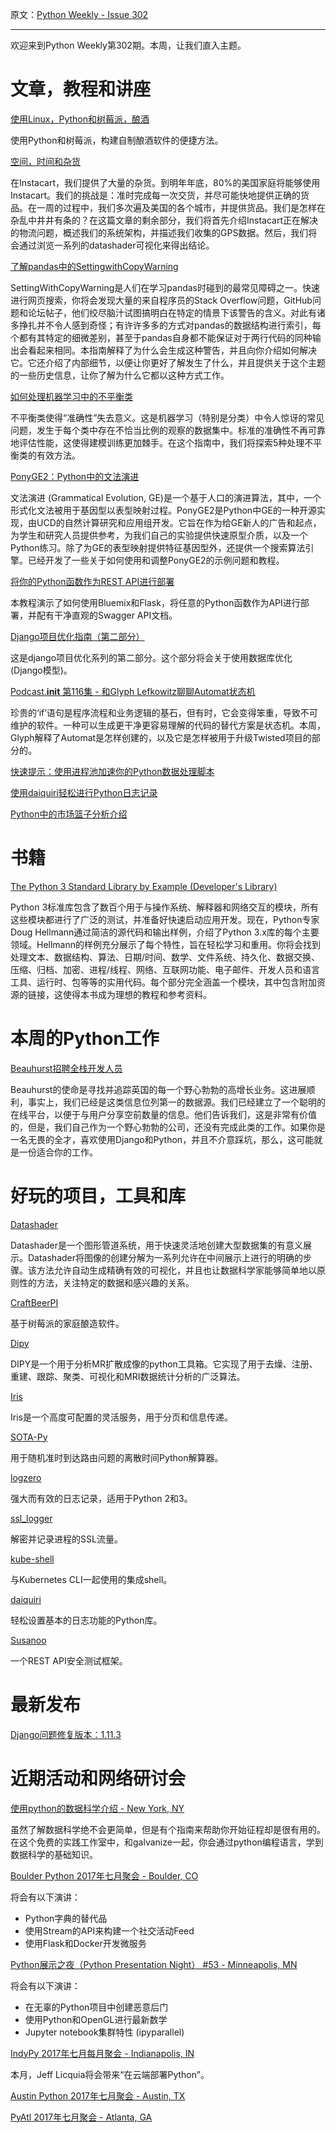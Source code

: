 原文：[Python Weekly - Issue 302](http://eepurl.com/cU-W3r)

---

欢迎来到Python Weekly第302期。本周，让我们直入主题。
 

# 文章，教程和讲座  
  
[使用Linux，Python和树莓派，酿酒](https://opensource.com/article/17/7/brewing-beer-python-and-raspberry-pi)  

使用Python和树莓派，构建自制酿酒软件的便捷方法。
  
[空间，时间和杂货](https://tech.instacart.com/space-time-and-groceries-a315925acf3a)

在Instacart，我们提供了大量的杂货。到明年年底，80%的美国家庭将能够使用Instacart。我们的挑战是：准时完成每一次交货，并尽可能快地提供正确的货品。在一周的过程中，我们多次遍及美国的各个城市，并提供货品。我们是怎样在杂乱中井井有条的？在这篇文章的剩余部分，我们将首先介绍Instacart正在解决的物流问题，概述我们的系统架构，并描述我们收集的GPS数据。然后，我们将会通过浏览一系列的datashader可视化来得出结论。
  
[了解pandas中的SettingwithCopyWarning](https://www.dataquest.io/blog/settingwithcopywarning/) 

SettingWithCopyWarning是人们在学习pandas时碰到的最常见障碍之一。快速进行网页搜索，你将会发现大量的来自程序员的Stack Overflow问题，GitHub问题和论坛帖子，他们绞尽脑汁试图搞明白在特定的情景下该警告的含义。对此有诸多挣扎并不令人感到奇怪；有许许多多的方式对pandas的数据结构进行索引，每个都有其特定的细微差别，甚至于pandas自身都不能保证对于两行代码的同种输出会看起来相同。本指南解释了为什么会生成这种警告，并且向你介绍如何解决它。它还介绍了内部细节，以便让你更好了解发生了什么，并且提供关于这个主题的一些历史信息，让你了解为什么它都以这种方式工作。
  
[如何处理机器学习中的不平衡类](https://elitedatascience.com/imbalanced-classes) 

不平衡类使得“准确性”失去意义。这是机器学习（特别是分类）中令人惊讶的常见问题，发生于每个类中存在不恰当比例的观察的数据集中。标准的准确性不再可靠地评估性能，这使得建模训练更加棘手。在这个指南中，我们将探索5种处理不平衡类的有效方法。
  
[PonyGE2：Python中的文法演进](https://arxiv.org/pdf/1703.08535.pdf)  

文法演进 (Grammatical Evolution, GE)是一个基于人口的演进算法，其中，一个形式化文法被用于基因型以表型映射过程。PonyGE2是Python中GE的一种开源实现，由UCD的自然计算研究和应用组开发。它旨在作为给GE新人的广告和起点，为学生和研究人员提供参考，为我们自己的实验提供快速原型介质，以及一个Python练习。除了为GE的表型映射提供特征基因型外，还提供一个搜索算法引擎。已经开发了一些关于如何使用和调整PonyGE2的示例问题和教程。
  
[将你的Python函数作为REST API进行部署](https://datascience.ibm.com/blog/deploy-your-python-functions-as-a-rest-api/)

本教程演示了如何使用Bluemix和Flask，将任意的Python函数作为API进行部署，并配有干净直观的Swagger API文档。
  
[Django项目优化指南（第二部分）](http://dizballanze.com/django-project-optimization-part-2/)

这是django项目优化系列的第二部分。这个部分将会关于使用数据库优化 (Django模型)。
  
[Podcast.__init__ 第116集 - 和Glyph Lefkowitz聊聊Automat状态机](https://www.podcastinit.com/automat-state-machines-with-glyph-lefkowitz-episode-116/)

珍贵的‘if’语句是程序流程和业务逻辑的基石，但有时，它会变得笨重，导致不可维护的软件。一种可以生成更干净更容易理解的代码的替代方案是状态机。本周，Glyph解释了Automat是怎样创建的，以及它是怎样被用于升级Twisted项目的部分的。

[快速提示：使用进程池加速你的Python数据处理脚本](https://medium.com/@ageitgey/quick-tip-speed-up-your-python-data-processing-scripts-with-process-pools-cf275350163a)  
  
[使用daiquiri轻松进行Python日志记录](https://julien.danjou.info/blog/python-logging-easy-with-daiquiri)  
  
[Python中的市场篮子分析介绍](http://pbpython.com/market-basket-analysis.html)  
  
  
# 书籍  
  
[The Python 3 Standard Library by Example (Developer's Library)](http://amzn.to/2sO8egU) 

Python 3标准库包含了数百个用于与操作系统、解释器和网络交互的模块，所有这些模块都进行了广泛的测试，并准备好快速启动应用开发。现在，Python专家Doug Hellmann通过简洁的源代码和输出样例，介绍了Python 3.x库的每个主要领域。Hellmann的样例充分展示了每个特性，旨在轻松学习和重用。你将会找到处理文本、数据结构、算法、日期/时间、数学、文件系统、持久化、数据交换、压缩、归档、加密、进程/线程、网络、互联网功能、电子邮件、开发人员和语言工具、运行时、包等等的实用代码。每个部分完全涵盖一个模块，其中包含附加资源的链接，这使得本书成为理想的教程和参考资料。
  
  
# 本周的Python工作  
  
[Beauhurst招聘全栈开发人员](http://jobs.pythonweekly.com/jobs/full-stack-developer-5/)

Beauhurst的使命是寻找并追踪英国的每一个野心勃勃的高增长业务。这进展顺利，事实上，我们已经是这类信息位列第一的数据源。我们已经建立了一个聪明的在线平台，以便于与用户分享空前数量的信息。他们告诉我们，这是非常有价值的，但是，我们自己作为一个野心勃勃的公司，还没有完成此类的工作。如果你是一名无畏的全才，喜欢使用Django和Python，并且不介意踩坑，那么，这可能就是一份适合你的工作。
  
  
# 好玩的项目，工具和库  
  
[Datashader](https://github.com/bokeh/datashader)  

Datashader是一个图形管道系统，用于快速灵活地创建大型数据集的有意义展示。Datashader将图像的创建分解为一系列允许在中间展示上进行的明确的步骤。该方法允许自动生成精确有效的可视化，并且也让数据科学家能够简单地以原则性的方法，关注特定的数据和感兴趣的关系。

[CraftBeerPI](https://github.com/manuel83/craftbeerpi)   

基于树莓派的家庭酿造软件。
  
[Dipy](https://github.com/nipy/dipy)  

DIPY是一个用于分析MR扩散成像的python工具箱。它实现了用于去燥、注册、重建、跟踪、聚类、可视化和MRI数据统计分析的广泛算法。
  
[Iris](https://github.com/linkedin/iris)   

Iris是一个高度可配置的灵活服务，用于分页和信息传递。
  
[SOTA-Py](https://github.com/mehrdadn/SOTA-Py)  

用于随机准时到达路由问题的离散时间Python解算器。
  
[logzero](https://github.com/metachris/logzero)   

强大而有效的日志记录，适用于Python 2和3。
  
[ssl_logger](https://github.com/google/ssl_logger)  

解密并记录进程的SSL流量。
  
[kube-shell](https://github.com/cloudnativelabs/kube-shell)  

与Kubernetes CLI一起使用的集成shell。
  
[daiquiri](https://github.com/jd/daiquiri)  

轻松设置基本的日志功能的Python库。
  
[Susanoo](https://github.com/ant4g0nist/Susanoo)  

一个REST API安全测试框架。
  
  
# 最新发布  
  
[Django问题修复版本：1.11.3](https://www.djangoproject.com/weblog/2017/jul/01/bugfix-release/)  
  
  
# 近期活动和网络研讨会  
  
[使用python的数据科学介绍 - New York, NY](https://www.meetup.com/NYDataScientists/events/240372745/)  

虽然了解数据科学绝不会更简单，但是有个指南来帮助你开始征程却是很有用的。在这个免费的实践工作室中，和galvanize一起，你会通过python编程语言，学到数据科学的基础知识。
  
[Boulder Python 2017年七月聚会 - Boulder, CO](https://www.meetup.com/BoulderPython/events/239106652/)  

将会有以下演讲：

  * Python字典的替代品
  * 使用Stream的API来构建一个社交活动Feed
  * 使用Flask和Docker开发微服务
  
[Python展示之夜（Python Presentation Night） #53 - Minneapolis, MN](https://www.meetup.com/PyMNtos-Twin-Cities-Python-User-Group/events/239200309/)  

将会有以下演讲：

  * 在无辜的Python项目中创建恶意后门
  * 使用Python和OpenGL进行最新数学
  * Jupyter notebook集群特性 (ipyparallel)

[IndyPy 2017年七月每月聚会 - Indianapolis, IN](https://www.meetup.com/indypy/events/239881564/)  

本月，Jeff Licquia将会带来“在云端部署Python”。
  
[Austin Python 2017年七月聚会 - Austin, TX](https://www.meetup.com/austinpython/events/239803285/)  
  
[PyAtl 2017年七月聚会 - Atlanta, GA](https://www.meetup.com/python-atlanta/events/237560610/)  
  


